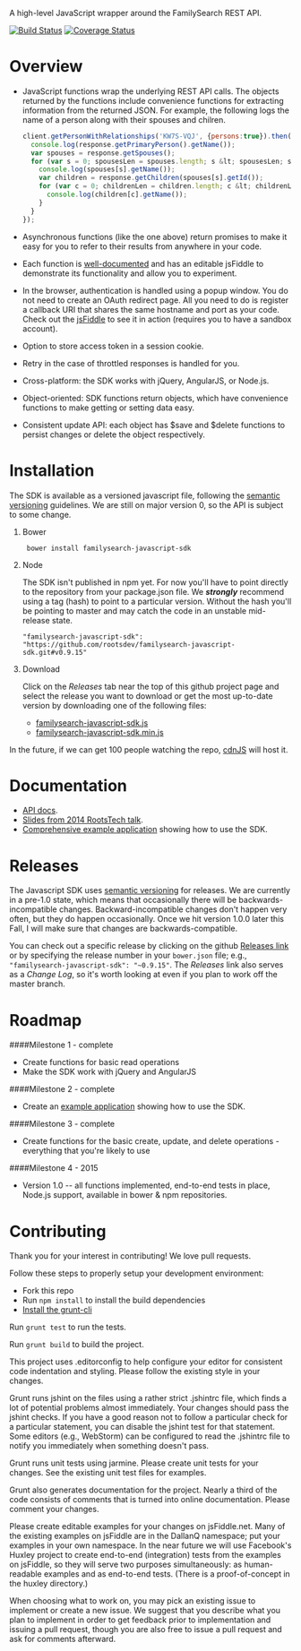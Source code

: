A high-level JavaScript wrapper around the FamilySearch REST API.

[![Build Status](https://travis-ci.org/rootsdev/familysearch-javascript-sdk.png)](https://travis-ci.org/rootsdev/familysearch-javascript-sdk)
[![Coverage Status](https://coveralls.io/repos/rootsdev/familysearch-javascript-sdk/badge.svg?branch=master)](https://coveralls.io/r/rootsdev/familysearch-javascript-sdk?branch=master)

Overview
========

* JavaScript functions wrap the underlying REST API calls.
The objects returned by the functions include convenience functions for extracting information from the returned JSON.
For example, the following logs the name of a person along with their spouses and chilren.

    ```javascript
    client.getPersonWithRelationships('KW7S-VQJ', {persons:true}).then(function(response) {
      console.log(response.getPrimaryPerson().getName());
      var spouses = response.getSpouses();
      for (var s = 0; spousesLen = spouses.length; s &lt; spousesLen; s++) {
        console.log(spouses[s].getName());
        var children = response.getChildren(spouses[s].getId());
        for (var c = 0; childrenLen = children.length; c &lt; childrenLen; c++) {
          console.log(children[c].getName());
        }
      }
    });
    ```

* Asynchronous functions (like the one above) return promises to make it easy for you to refer to their results from anywhere in your code.

* Each function is [well-documented](http://rootsdev.org/familysearch-javascript-sdk)
and has an editable jsFiddle to demonstrate its functionality and allow you to experiment.

* In the browser, authentication is handled using a popup window.  You do not need to create an OAuth redirect page.
All you need to do is register a callback URI that shares the same hostname and port as your code.
Check out the [jsFiddle](http://jsfiddle.net/DallanQ/MpUg7/) to see it in action (requires you to have a sandbox account).

* Option to store access token in a session cookie.

* Retry in the case of throttled responses is handled for you.

* Cross-platform: the SDK works with jQuery, AngularJS, or Node.js.

* Object-oriented: SDK functions return objects, which have convenience functions to make getting or setting data easy.

* Consistent update API: each object has $save and $delete functions to persist changes or delete the object respectively.

Installation
============

The SDK is available as a versioned javascript file, following the [semantic versioning](http://semver.org/) guidelines.
We are still on major version 0, so the API is subject to some change.

1. Bower

        bower install familysearch-javascript-sdk

1. Node

   The SDK isn't published in npm yet. For now you'll have to point directly to the
   repository from your package.json file. We ___strongly___ recommend using a tag (hash)
   to point to a particular version. Without the hash you'll be pointing to master and
   may catch the code in an unstable mid-release state.
   
   ```
   "familysearch-javascript-sdk": "https://github.com/rootsdev/familysearch-javascript-sdk.git#v0.9.15"
   ```

1. Download

    Click on the _Releases_ tab near the top of this github project page and select the
    release you want to download or get the most up-to-date version by downloading one 
    of the following files:

    * [familysearch-javascript-sdk.js](http://rootsdev.org/familysearch-javascript-sdk/familysearch-javascript-sdk.js)
    * [familysearch-javascript-sdk.min.js](http://rootsdev.org/familysearch-javascript-sdk/familysearch-javascript-sdk.min.js)

In the future, if we can get 100 people watching the repo, [cdnJS](http://cdnjs.com/) will host it.

Documentation
=============

* [API docs](http://rootsdev.org/familysearch-javascript-sdk).
* [Slides from 2014 RootsTech talk](http://dallanq.github.io/rootstech-2014-fs-js-sdk-slides).
* [Comprehensive example application](https://github.com/rootsdev/familysearch-reference-client) showing how to use the SDK.

Releases
========

The Javascript SDK uses [semantic versioning](http://semver.org/) for releases. 
We are currently in a pre-1.0 state, which means that occasionally there will be backwards-incompatible changes.
Backward-incompatible changes don't happen very often, but they do happen occasionally. 
Once we hit version 1.0.0 later this Fall, I will make sure that changes are backwards-compatible.

You can check out a specific release by clicking on the github 
[Releases link](https://github.com/rootsdev/familysearch-javascript-sdk/releases)
or by specifying the release number in your `bower.json` file; e.g., `"familysearch-javascript-sdk": "~0.9.15"`. 
The _Releases_ link also serves as a _Change Log_, so it's worth looking at even if you plan to work off the master branch. 

Roadmap
=======

####Milestone 1 - complete
* Create functions for basic read operations
* Make the SDK work with jQuery and AngularJS

####Milestone 2 - complete
* Create an [example application](https://github.com/rootsdev/familysearch-reference-client) showing how to use the SDK.

####Milestone 3 - complete
* Create functions for the basic create, update, and delete operations - everything that you're likely to use

####Milestone 4 - 2015
* Version 1.0 -- all functions implemented, end-to-end tests in place, Node.js support, available in bower & npm repositories.

Contributing
============

Thank you for your interest in contributing! We love pull requests.

Follow these steps to properly setup your development environment:
* Fork this repo
* Run `npm install` to install the build dependencies
* [Install the grunt-cli ](http://gruntjs.com/getting-started#installing-the-cli)

Run `grunt test` to run the tests.

Run `grunt build` to build the project.

This project uses .editorconfig to help configure your editor for consistent code indentation and styling.
Please follow the existing style in your changes.

Grunt runs jshint on the files using a rather strict .jshintrc file, which finds a lot of potential problems almost immediately.
Your changes should pass the jshint checks.
If you have a good reason not to follow a particular check for a particular statement,
you can disable the jshint test for that statement.
Some editors (e.g., WebStorm) can be configured to read the .jshintrc file to notify you immediately when something doesn't pass.

Grunt runs unit tests using jarmine. Please create unit tests for your changes.
See the existing unit test files for examples.

Grunt also generates documentation for the project.
Nearly a third of the code consists of comments that is turned into online documentation.
Please comment your changes.

Please create editable examples for your changes on jsFiddle.net.
Many of the existing examples on jsFiddle are in the DallanQ namespace; put your examples in your own namespace.
In the near future we will use Facebook's Huxley project to create end-to-end (integration) tests from the examples on jsFiddle,
so they will serve two purposes simultaneously: as human-readable examples and as end-to-end tests.
(There is a proof-of-concept in the huxley directory.)

When choosing what to work on, you may pick an existing issue to implement or create a new issue.
We suggest that you describe what you plan to implement in order to get feedback prior to implementation and
issuing a pull request, though you are also free to issue a pull request and ask for comments afterward.
